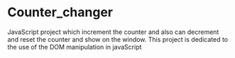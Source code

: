 # Counter_changer
JavaScript project which increment the counter and also can decrement and reset the counter and show on the window. This project is dedicated to the use of the DOM manipulation in javaScript

